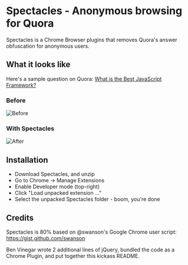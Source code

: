 # Spectacles - Anonymous browsing for Quora

Spectacles is a Chrome Browser plugins that removes Quora's answer obfuscation for anonymous users.

## What it looks like

Here's a sample question on Quora: [What is the Best JavaScript Framework?](http://www.quora.com/What-is-the-best-JavaScript-framework)

### Before

![Before](https://raw.github.com/benvinegar/Spectacles/master/img/before.png)

### With Spectacles

![After](https://raw.github.com/benvinegar/Spectacles/master/img/after.png)

## Installation

* Download Spectacles, and unzip
* Go to Chrome -> Manage Extensions
* Enable Developer mode (top-right)
* Click "Load unpacked extension ..."
* Select the unpacked Spectacles folder - boom, you're done

## Credits

Spectacles is 80% based on @swanson's Google Chrome user script: https://gist.github.com/swanson

Ben Vinegar wrote 2 additional lines of jQuery, bundled the code as a Chrome Plugin, and put together this kickass README.